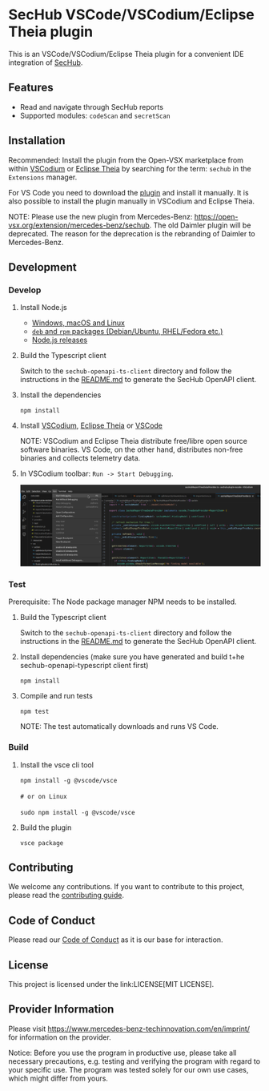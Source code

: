 <!--- SPDX-License-Identifier: MIT -->

# SecHub VSCode/VSCodium/Eclipse Theia plugin

This is an VSCode/VSCodium/Eclipse Theia plugin for a convenient IDE integration of [SecHub](https://github.com/mercedes-benz/sechub).

## Features

* Read and navigate through SecHub reports
* Supported modules: `codeScan` and `secretScan`

## Installation

Recommended: Install the plugin from the Open-VSX marketplace from within [VSCodium](https://vscodium.com/) or [Eclipse Theia](https://theia-ide.org/) by searching for the term: `sechub` in the `Extensions` manager.

For VS Code you need to download the [plugin](https://open-vsx.org/extension/mercedes-benz/sechub) and install it manually. It is also possible to install the plugin manually in VSCodium and Eclipse Theia.

NOTE: Please use the new plugin from Mercedes-Benz: <https://open-vsx.org/extension/mercedes-benz/sechub>. The old Daimler plugin will be deprecated. The reason for the deprecation is the rebranding of Daimler to Mercedes-Benz.

## Development

### Develop

1. Install Node.js

    * [Windows, macOS and Linux](https://nodejs.org/en/download)
    * [`deb` and `rpm` packages (Debian/Ubuntu, RHEL/Fedora etc.)](https://github.com/nodesource/distributions/tree/master)
    * [Node.js releases](https://nodejs.dev/en/about/releases/)

2. Build the Typescript client

   Switch to the `sechub-openapi-ts-client` directory and follow the instructions in the [README.md](../sechub-openapi-ts-client/README.md) to generate the SecHub OpenAPI client.

3. Install the dependencies

    ~~~
    npm install
    ~~~
   
4. Install [VSCodium](https://vscodium.com/), [Eclipse Theia](https://theia-ide.org/) or [VSCode](https://code.visualstudio.com/)

    NOTE: VSCodium and Eclipse Theia distribute free/libre open source software binaries. VS Code, on the other hand, distributes non-free binaries and collects telemetry data.

5. In VSCodium toolbar: `Run -> Start Debugging`.

    ![image](README/start_debugging.png)

### Test

Prerequisite: The Node package manager NPM needs to be installed.

1. Build the Typescript client

   Switch to the `sechub-openapi-ts-client` directory and follow the instructions in the [README.md](../sechub-openapi-ts-client/README.md) to generate the SecHub OpenAPI client.

2. Install dependencies (make sure you have generated and build t+he sechub-openapi-typescript client first)

    ~~~
    npm install
    ~~~

3. Compile and run tests

    ~~~
    npm test
    ~~~

    NOTE: The test automatically downloads and runs VS Code.

### Build

1. Install the vsce cli tool

    ~~~
    npm install -g @vscode/vsce

    # or on Linux

    sudo npm install -g @vscode/vsce
    ~~~

2. Build the plugin

    ~~~
    vsce package
    ~~~

## Contributing

We welcome any contributions.
If you want to contribute to this project, please read the [contributing guide](CONTRIBUTING.md).

## Code of Conduct

Please read our [Code of Conduct](https://github.com/mercedes-benz/foss/blob/master/CODE_OF_CONDUCT.md) as it is our base for interaction.

## License

This project is licensed under the link:LICENSE[MIT LICENSE].

## Provider Information

Please visit https://www.mercedes-benz-techinnovation.com/en/imprint/ for information on the provider.

Notice: Before you use the program in productive use, please take all necessary precautions,
e.g. testing and verifying the program with regard to your specific use.
The program was tested solely for our own use cases, which might differ from yours.
